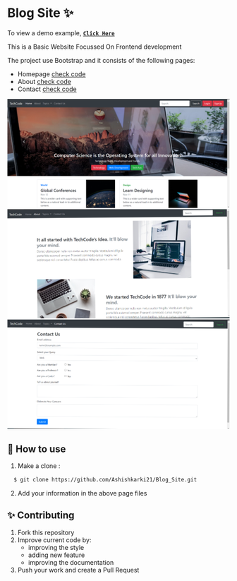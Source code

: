 # Blog Site :sparkles:

To view a demo example, [**`Click Here`**](https://ashishkarki21.github.io/Blog_Site/)

This is a Basic Website Focussed On Frontend development

The project use Bootstrap and it consists of the following pages:

- Homepage [check code](https://github.com/Ashishkarki21/Blog_Site/blob/main/index.html)
- About [check code](https://github.com/Ashishkarki21/Blog_Site/blob/main/about.html)
- Contact [check code](https://github.com/Ashishkarki21/Blog_Site/blob/main/contact.html)

<img src="preview1.png" alt="Intro" width="800px" />
<img src="preview2.png" alt="Intro" width="800px" />
<img src="preview3.png" alt="Intro" width="800px" />

## :rocket: How to use

1. Make a clone :

```sh
  $ git clone https://github.com/Ashishkarki21/Blog_Site.git
```

2. Add your information in the above page files

## ✨ Contributing

1. Fork this repository
2. Improve current code by:
    - improving the style
    - adding new feature
    - improving the documentation
3. Push your work and create a Pull Request
